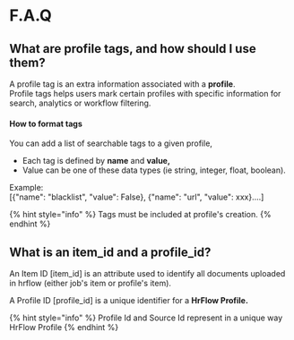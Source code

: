 # F.A.Q

## What are profile tags, and how should I use them?

A profile tag is an extra information associated with a **profile**.   
Profile tags helps users mark certain profiles with specific information for search, analytics or workflow filtering.

#### How to format tags

You can add a list of searchable tags to a given profile, 

* Each tag is defined by **name** and **value,**
* Value can be one of these data types  \(ie string, integer, float, boolean\).

Example:  
                              \[{"name": "blacklist", "value": False}, {"name": "url", "value": xxx}....\]

{% hint style="info" %}
Tags must be included at profile's creation.
{% endhint %}

## What is an item\_id and a profile\_id?

An Item ID \[item\_id\] is an attribute used to identify all documents uploaded in hrflow \(either job's item or profile's item\).

  
A Profile ID \[profile\_id\] is a unique identifier for a **HrFlow Profile.**

{% hint style="info" %}
Profile Id and Source Id represent in a unique way HrFlow Profile
{% endhint %}





